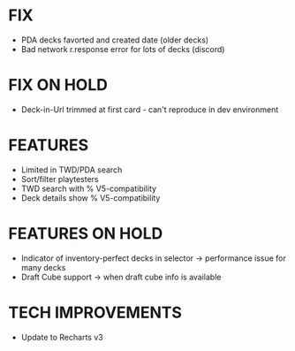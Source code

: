 # FIX
- PDA decks favorted and created date (older decks)
- Bad network r.response error for lots of decks (discord)

# FIX ON HOLD
- Deck-in-Url trimmed at first card - can't reproduce in dev environment

# FEATURES
- Limited in TWD/PDA search
- Sort/filter playtesters
- TWD search with % V5-compatibility
- Deck details show % V5-compatibility

# FEATURES ON HOLD
- Indicator of inventory-perfect decks in selector -> performance issue for many decks
- Draft Cube support -> when draft cube info is available

# TECH IMPROVEMENTS
- Update to Recharts v3
